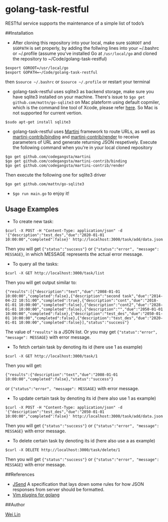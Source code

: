 golang-task-restful
============
RESTful service supports the maintenance of a simple list of todo’s

##Installation

- After cloning this repository into your local, make sure `$GOROOT` and `$GOPATH` is set properly, by adding the follwing lines into your ~/.bashrc or ~/.profile (assume you've installed Go at `/usr/local/go` and cloned the repository to ~/Code/golang-task-restful)
```
$export GOROOT=/usr/local/go
$export GOPATH=~/Code/golang-task-restful
```
then `$source ~/.bashrc` or `$source ~/.profile` or restart your terminal

- golang-task-restful uses sqlite3 as backend storage, make sure you have sqlite3 installed on your machine. There's issue to `$go get github.com/mattn/go-sqlite3` on Mac plateform using default copmiler, which is the command line tool of Xcode, please refer [here](https://github.com/mattn/go-sqlite3/issues/45). So Mac is not supported for current vertion.
```
$sudo apt-get install sqlite3
```

- golang-task-restful uses [Martini](http://martini.codegangsta.io) framework to route URLs, as well as [martini-contrib/binding](https://github.com/codegangsta/martini-contrib/tree/master/binding) and [martini-contrib/render](https://github.com/codegangsta/martini-contrib/tree/master/render) to receive parameters of URL and generate returning JSON respetively.
Execute the following command when you're in your local cloned repository
```
$go get github.com/codegangsta/martini
$go get github.com/codegangsta/martini-contrib/binding
$go get github.com/codegangsta/martini-contrib/render
```
Then execute the following one for sqlite3 driver
```
$go get github.com/mattn/go-sqlite3
```
- `$go run main.go` to enjoy it!

## Usage Examples


- To create new task:
```
$curl -X POST -H "Content-Type: application/json" -d '{"description":"test_des","due":"2020-01-01 10:00:00","completed":false}' http://localhost:3000/task/add/data.json
```
Then you will get `{"status":"success"}` or `{"status":"error", "message": MESSAGE}`, in which MESSAGE represents the actual error message.

- To query all the tasks:
```
$curl -X GET http://localhost:3000/task/list
```
Then you will get output similar to:
```
{"results":[{"description":"text","due":"2008-01-01 10:00:00","completed":false},{"description":"second task","due":"2014-04-22 10:51:00","completed":true},{"description":"cont","due":"2018-01-01 10:00:00","completed":false},{"description":"cont2","due":"2028-01-01 10:00:00","completed":false},{"description":"","due":"2050-01-01 10:00:00","completed":false},{"description":"test_des","due":"2050-01-01 10:00:00","completed":false},{"description":"test_des","due":"2020-01-01 10:00:00","completed":false}],"status":"success"}
```
The value of `"results"` is a JSON list. Or you may get `{"status":"error", "message": MESSAGE}` with error message.

- To fetch certain task by denoting its id (here use 1 as example)
```
$curl -X GET http://localhost:3000/task/1
```
Then you will get:
```
{"results":{"description":"text","due":"2008-01-01 10:00:00","completed":false},"status":"success"}
```
or `{"status":"error", "message": MESSAGE}` with error message.

- To update certain task by denoting its id (here also use 1 as example)
```
$curl -X POST -H "Content-Type: application/json" -d '{"description":"test_des","due":"2050-01-01 10:00:00","completed":false}' http://localhost:3000/task/add/data.json
```
Then you will get `{"status":"success"}` or `{"status":"error", "message": MESSAGE}` with error message.


- To delete certain task by denoting its id (here also use a as example)
```
$curl -X DELETE http://localhost:3000/task/delete/1
```
Then you will get `{"status":"success"}` or `{"status":"error", "message": MESSAGE}` with error message.


##References
- [JSend](http://labs.omniti.com/labs/jsend) A specification that lays down some rules for how JSON responses from server should be formatted.
- [Vim plugins for golang](http://golang.org/misc/vim/readme.txt)


##Author

[Wei Lin](http://www.linkedin.com/in/ivanlw/)

